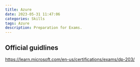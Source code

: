 ```yaml
---
title: Azure
date: 2023-05-31 11:47:06
categories: Skills
tags: Azure
description: Preparation for Exams.
---
```


## Official guidlines

https://learn.microsoft.com/en-us/certifications/exams/dp-203/